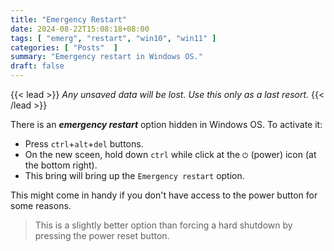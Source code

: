 ```yaml
---
title: "Emergency Restart"
date: 2024-08-22T15:08:18+08:00
tags: [ "emerg", "restart", "win10", "win11" ]
categories: [ "Posts"  ]
summary: "Emergency restart in Windows OS."
draft: false
---
```

{{< lead >}}
*Any unsaved data will be lost.*
*Use this only as a last resort.*
{{< /lead >}}

There is an ***emergency restart*** option hidden in Windows OS.
To activate it:

 - Press `ctrl`+`alt`+`del` buttons.
 - On the new sceen, hold down `ctrl` while click at the `⏻` (power) icon (at the bottom right). 
 - This bring will bring up the `Emergency restart` option.

This might come in handy if you don't have access to the power button for some reasons. 

> This is a slightly better option than forcing a hard shutdown by pressing the power reset button. 

